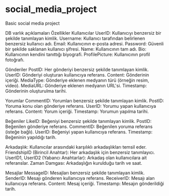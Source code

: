 # social_media_project
Basic social media project

DB varlık açıklamaları
Özellikler
Kullanıcılar
UserID: Kullanıcıyı benzersiz bir şekilde tanımlayan kimlik.
Username: Kullanıcı tarafından belirlenen benzersiz kullanıcı adı.
Email: Kullanıcının e-posta adresi.
Password: Güvenli bir şekilde saklanan kullanıcı şifresi.
Name: Kullanıcının tam adı.
Bio: Kullanıcının kendini tanıttığı biyografi.
ProfilePicture: Kullanıcının profil fotoğrafı.

Gönderiler
PostID: Her gönderiyi benzersiz şekilde tanımlayan kimlik.
UserID: Gönderiyi oluşturan kullanıcıya referans.
Content: Gönderinin içeriği.
MediaType: Gönderiye eklenen medyanın türü (örneğin resim, video).
MediaURL: Gönderiye eklenen medyanın URL'si.
Timestamp: Gönderinin oluşturulma tarihi.

Yorumlar
CommentID: Yorumları benzersiz şekilde tanımlayan kimlik.
PostID: Yoruma konu olan gönderiye referans.
UserID: Yorumu yapan kullanıcıya referans.
Content: Yorum içeriği.
Timestamp: Yorumun yapılma tarihi.

Beğeniler
LikeID: Beğeniyi benzersiz şekilde tanımlayan kimlik.
PostID: Beğenilen gönderiye referans.
CommentID: Beğenilen yoruma referans (isteğe bağlı).
UserID: Beğeniyi yapan kullanıcıya referans.
Timestamp: Beğeninin yapıldığı tarih.

Arkadaşlık: 
Kullanıcılar arasındaki karşılıklı arkadaşlıkları temsil eder.
FriendshipID (Birincil Anahtar): Her arkadaşlık için benzersiz tanımlayıcı.
UserID1, UserID2 (Yabancı Anahtarlar): Arkadaş olan kullanıcılara ait referanslar.
Zaman Damgası: Arkadaşlığın kurulduğu tarih ve saat.

Mesajlar
MessageID: Mesajları benzersiz şekilde tanımlayan kimlik.
SenderID: Mesajı gönderen kullanıcıya referans.
ReceiverID: Mesajı alan kullanıcıya referans.
Content: Mesaj içeriği.
Timestamp: Mesajın gönderildiği tarih.
